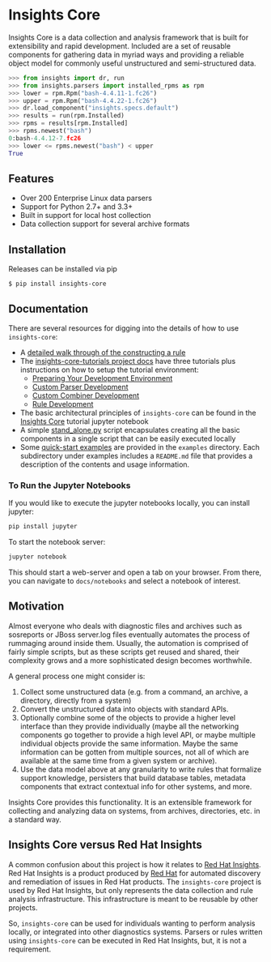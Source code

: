 # Insights Core

Insights Core is a data collection and analysis framework that is built
for extensibility and rapid development. Included are a set of reusable
components for gathering data in myriad ways and providing a reliable
object model for commonly useful unstructured and semi-structured data.

``` python
>>> from insights import dr, run
>>> from insights.parsers import installed_rpms as rpm
>>> lower = rpm.Rpm("bash-4.4.11-1.fc26")
>>> upper = rpm.Rpm("bash-4.4.22-1.fc26")
>>> dr.load_component("insights.specs.default")
>>> results = run(rpm.Installed)
>>> rpms = results[rpm.Installed]
>>> rpms.newest("bash")
0:bash-4.4.12-7.fc26
>>> lower <= rpms.newest("bash") < upper
True
```

## Features

-   Over 200 Enterprise Linux data parsers
-   Support for Python 2.7+ and 3.3+
-   Built in support for local host collection
-   Data collection support for several archive formats

## Installation

Releases can be installed via pip

``` shell
$ pip install insights-core
```

## Documentation

There are several resources for digging into the details of how to use
`insights-core`:

-   A [detailed walk through of the constructing a rule](https://github.com/RedHatInsights/insights-core/blob/master/docs/notebooks/Diagnostic%20Walkthrough.ipynb)
-   The [insights-core-tutorials project docs](https://insights-core-tutorials.readthedocs.io/en/latest/)
    have three tutorials plus instructions on how to setup the tutorial environment:
    -   [Preparing Your Development Environment](https://insights-core-tutorials.readthedocs.io/en/latest/prep_tutorial_env.html)
    -   [Custom Parser Development](https://insights-core-tutorials.readthedocs.io/en/latest/customtut_parsers.html)
    -   [Custom Combiner Development](https://insights-core-tutorials.readthedocs.io/en/latest/combiner_tutorial.html)
    -   [Rule Development](https://insights-core-tutorials.readthedocs.io/en/latest/rule_tutorial_index.html)
-   The basic architectural principles of `insights-core` can be found
    in the [Insights Core](https://github.com/RedHatInsights/insights-core/blob/master/docs/notebooks/Insights%20Core%20Tutorial.ipynb)
    tutorial jupyter notebook
-   A simple [stand_alone.py](https://github.com/RedHatInsights/insights-core/blob/master/examples/rules/stand_alone.py)
    script encapsulates creating all the basic components in a single
    script that can be easily executed locally
-   Some [quick-start examples](https://github.com/RedHatInsights/insights-core/blob/master/examples)
    are provided in the `examples` directory. Each subdirectory under
    examples includes a `README.md` file that provides a description of
    the contents and usage information.

### To Run the Jupyter Notebooks

If you would like to execute the jupyter notebooks locally, you can
install jupyter:

``` bash
pip install jupyter
```

To start the notebook server:

``` bash
jupyter notebook
```

This should start a web-server and open a tab on your browser. From
there, you can navigate to `docs/notebooks` and select a notebook of
interest.

## Motivation

Almost everyone who deals with diagnostic files and archives such as
sosreports or JBoss server.log files eventually automates the process of
rummaging around inside them. Usually, the automation is comprised of
fairly simple scripts, but as these scripts get reused and shared, their
complexity grows and a more sophisticated design becomes worthwhile.

A general process one might consider is:

1.  Collect some unstructured data (e.g. from a command, an archive, a
    directory, directly from a system)
2.  Convert the unstructured data into objects with standard APIs.
3.  Optionally combine some of the objects to provide a higher level
    interface than they provide individually (maybe all the networking
    components go together to provide a high level API, or maybe
    multiple individual objects provide the same information. Maybe the
    same information can be gotten from multiple sources, not all of
    which are available at the same time from a given system or
    archive).
4.  Use the data model above at any granularity to write rules that
    formalize support knowledge, persisters that build database tables,
    metadata components that extract contextual info for other systems,
    and more.

Insights Core provides this functionality. It is an extensible framework
for collecting and analyzing data on systems, from archives,
directories, etc. in a standard way.

## Insights Core versus Red Hat Insights

A common confusion about this project is how it relates to [Red Hat
Insights](https://console.redhat.com/insights/). Red Hat Insights is a
product produced by [Red Hat](https://www.redhat.com) for automated
discovery and remediation of issues in Red Hat products. The
`insights-core` project is used by Red Hat Insights, but only represents
the data collection and rule analysis infrastructure. This
infrastructure is meant to be reusable by other projects.

So, `insights-core` can be used for individuals wanting to perform
analysis locally, or integrated into other diagnostics systems. Parsers
or rules written using `insights-core` can be executed in Red Hat
Insights, but, it is not a requirement.
